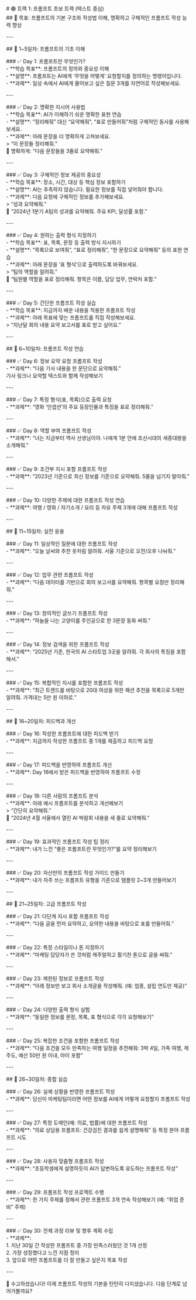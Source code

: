 \# 🟢 트랙 1: 프롬프트 초보 트랙 (텍스트 중심)    
\#\# 🎯 목표: 프롬프트의 기본 구조와 작성법 이해, 명확하고 구체적인 프롬프트 작성 능력 향상

\---

\#\# 📅 1\~5일차: 프롬프트의 기초 이해

\#\#\# ✅ Day 1: 프롬프트란 무엇인가?  
\- \*\*학습 목표\*\*: 프롬프트의 정의와 중요성 이해  
\- \*\*설명\*\*: 프롬프트는 AI에게 ‘무엇을 어떻게’ 요청할지를 정의하는 명령어입니다.  
\- \*\*과제\*\*: 일상 속에서 AI에게 물어보고 싶은 질문 3개를 자연어로 작성해보세요.

\---

\#\#\# ✅ Day 2: 명확한 지시어 사용법  
\- \*\*학습 목표\*\*: AI가 이해하기 쉬운 명확한 표현 연습  
\- \*\*설명\*\*: “정리해줘” 대신 “요약해줘”, “표로 만들어줘”처럼 구체적인 동사를 사용해 보세요.  
\- \*\*과제\*\*: 아래 문장을 더 명확하게 고쳐보세요.    
  \> “이 문장들 정리해줘.”    
  🔁 명확하게: “다음 문장들을 3줄로 요약해줘.”

\---

\#\#\# ✅ Day 3: 구체적인 정보 제공의 중요성  
\- \*\*학습 목표\*\*: 장소, 시간, 대상 등 핵심 정보 포함하기  
\- \*\*설명\*\*: AI는 추측하지 않습니다. 필요한 정보를 직접 넣어줘야 합니다.  
\- \*\*과제\*\*: 다음 요청에 구체적인 정보를 추가해보세요.    
  \> “성과 요약해줘.”    
  🔁 “2024년 1분기 A팀의 성과를 요약해줘. 주요 KPI, 달성률 포함.”

\---

\#\#\# ✅ Day 4: 원하는 출력 형식 지정하기  
\- \*\*학습 목표\*\*: 표, 목록, 문장 등 출력 방식 지시하기  
\- \*\*설명\*\*: “목록으로 보여줘”, “표로 정리해줘”, “한 문장으로 요약해줘” 등의 표현 연습  
\- \*\*과제\*\*: 아래 문장을 ‘표 형식’으로 출력하도록 바꿔보세요.    
  \> “팀의 역할을 알려줘.”    
  🔁 “팀원별 역할을 표로 정리해줘. 항목은 이름, 담당 업무, 연락처 포함.”

\---

\#\#\# ✅ Day 5: 간단한 프롬프트 작성 실습  
\- \*\*학습 목표\*\*: 지금까지 배운 내용을 적용한 프롬프트 작성  
\- \*\*과제\*\*: 아래 목표에 맞는 프롬프트를 직접 작성해보세요.    
  \> “지난달 회의 내용 요약 보고서를 표로 받고 싶어요.”

\---

\#\# 📅 6\~10일차: 프롬프트 작성 연습

\#\#\# ✅ Day 6: 정보 요약 요청 프롬프트 작성  
\- \*\*과제\*\*: “다음 기사 내용을 한 문단으로 요약해줘.”    
  기사 링크나 요약할 텍스트와 함께 작성해보기

\---

\#\#\# ✅ Day 7: 특정 형식(표, 목록)으로 출력 요청  
\- \*\*과제\*\*: “영화 ‘인셉션’의 주요 등장인물과 특징을 표로 정리해줘.”

\---

\#\#\# ✅ Day 8: 역할 부여 프롬프트 작성  
\- \*\*과제\*\*: “너는 지금부터 역사 선생님이야. 나에게 1분 안에 조선시대의 세종대왕을 소개해줘.”

\---

\#\#\# ✅ Day 9: 조건부 지시 포함 프롬프트 작성  
\- \*\*과제\*\*: “2023년 기준으로 최신 정보를 기준으로 요약해줘. 5줄을 넘기지 말아줘.”

\---

\#\#\# ✅ Day 10: 다양한 주제에 대한 프롬프트 작성 연습  
\- \*\*과제\*\*: 여행 / 영화 / 자기소개 / 요리 등 자유 주제 3개에 대해 프롬프트 작성

\---

\#\# 📅 11\~15일차: 실전 응용

\#\#\# ✅ Day 11: 일상적인 질문에 대한 프롬프트 작성  
\- \*\*과제\*\*: “오늘 날씨와 추천 옷차림 알려줘. 서울 기준으로 오전/오후 나눠줘.”

\---

\#\#\# ✅ Day 12: 업무 관련 프롬프트 작성  
\- \*\*과제\*\*: “다음 데이터를 기반으로 회의 보고서를 요약해줘. 항목별 요점만 정리해줘.”

\---

\#\#\# ✅ Day 13: 창의적인 글쓰기 프롬프트 작성  
\- \*\*과제\*\*: “하늘을 나는 고양이를 주인공으로 한 3문장 동화 써줘.”

\---

\#\#\# ✅ Day 14: 정보 검색을 위한 프롬프트 작성  
\- \*\*과제\*\*: “2025년 기준, 한국의 AI 스타트업 3곳을 알려줘. 각 회사의 특징을 포함해서.”

\---

\#\#\# ✅ Day 15: 복합적인 지시를 포함한 프롬프트 작성  
\- \*\*과제\*\*: “최근 트렌드를 바탕으로 20대 여성을 위한 패션 추천을 목록으로 5개만 알려줘. 가격대는 5만 원 이하로.”

\---

\#\# 📅 16\~20일차: 피드백과 개선

\#\#\# ✅ Day 16: 작성한 프롬프트에 대한 피드백 받기  
\- \*\*과제\*\*: 지금까지 작성한 프롬프트 중 1개를 제출하고 피드백 요청

\---

\#\#\# ✅ Day 17: 피드백을 반영하여 프롬프트 개선  
\- \*\*과제\*\*: Day 16에서 받은 피드백을 반영하여 프롬프트 수정

\---

\#\#\# ✅ Day 18: 다른 사람의 프롬프트 분석  
\- \*\*과제\*\*: 아래 예시 프롬프트를 분석하고 개선해보기    
  \> “간단히 요약해줘.”    
  🔁 “2024년 4월 서울에서 열린 AI 박람회 내용을 세 줄로 요약해줘.”

\---

\#\#\# ✅ Day 19: 효과적인 프롬프트 작성 팁 정리  
\- \*\*과제\*\*: 내가 느낀 “좋은 프롬프트란 무엇인가?”를 요약 정리해보기

\---

\#\#\# ✅ Day 20: 자신만의 프롬프트 작성 가이드 만들기  
\- \*\*과제\*\*: 내가 자주 쓰는 프롬프트 유형을 기준으로 템플릿 2\~3개 만들어보기

\---

\#\# 📅 21\~25일차: 고급 프롬프트 작성

\#\#\# ✅ Day 21: 다단계 지시 포함 프롬프트 작성  
\- \*\*과제\*\*: “다음 글을 먼저 요약하고, 요약한 내용을 바탕으로 표를 만들어줘.”

\---

\#\#\# ✅ Day 22: 특정 스타일이나 톤 지정하기  
\- \*\*과제\*\*: “마케팅 담당자가 쓴 것처럼 캐주얼하고 활기찬 톤으로 글을 써줘.”

\---

\#\#\# ✅ Day 23: 제한된 정보로 프롬프트 작성  
\- \*\*과제\*\*: “아래 정보만 보고 회사 소개글을 작성해줘. (예: 업종, 설립 연도만 제공)”

\---

\#\#\# ✅ Day 24: 다양한 출력 형식 실험  
\- \*\*과제\*\*: “동일한 정보를 문장, 목록, 표 형식으로 각각 요청해보기”

\---

\#\#\# ✅ Day 25: 복잡한 조건을 포함한 프롬프트 작성  
\- \*\*과제\*\*: “다음 조건을 모두 만족하는 여행 일정을 추천해줘: 3박 4일, 가족 여행, 제주도, 예산 50만 원 이내, 아이 포함”

\---

\#\# 📅 26\~30일차: 종합 실습

\#\#\# ✅ Day 26: 실제 상황을 반영한 프롬프트 작성  
\- \*\*과제\*\*: 당신이 마케팅팀이라면 어떤 정보를 AI에게 어떻게 요청할지 프롬프트 작성

\---

\#\#\# ✅ Day 27: 특정 도메인(예: 의료, 법률)에 대한 프롬프트 작성  
\- \*\*과제\*\*: “의료 상담용 프롬프트: 건강검진 결과를 쉽게 설명해줘” 등 특정 분야 프롬프트 시도

\---

\#\#\# ✅ Day 28: 사용자 맞춤형 프롬프트 작성  
\- \*\*과제\*\*: “초등학생에게 설명하듯이 AI가 답변하도록 유도하는 프롬프트 작성”

\---

\#\#\# ✅ Day 29: 프롬프트 작성 프로젝트 수행  
\- \*\*과제\*\*: 한 가지 주제를 정해서 관련 프롬프트 3개 연속 작성해보기 (예: “취업 준비” 주제)

\---

\#\#\# ✅ Day 30: 전체 과정 리뷰 및 향후 계획 수립  
\- \*\*과제\*\*:    
  1\. 지난 30일 간 작성한 프롬프트 중 가장 만족스러웠던 것 1개 선정    
  2\. 가장 성장했다고 느낀 지점 정리    
  3\. 앞으로 어떤 프롬프트를 더 잘 만들고 싶은지 목표 작성

\---

🎉 수고하셨습니다\! 이제 프롬프트 작성의 기본을 탄탄히 다지셨습니다. 다음 단계로 넘어가볼까요?

